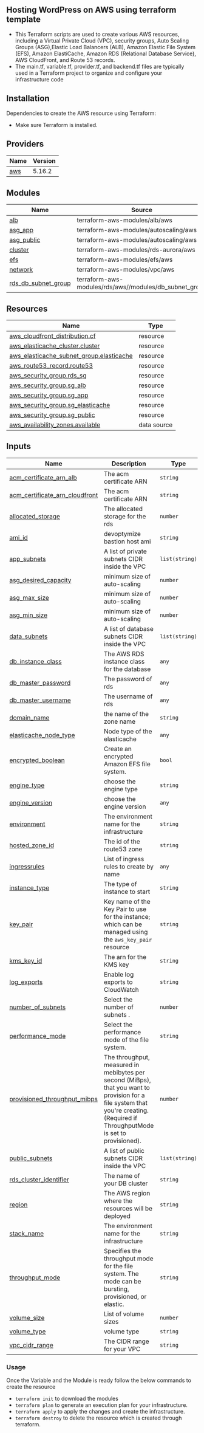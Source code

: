 ## Hosting WordPress on AWS using terraform template
- This Terraform scripts are used to create various AWS resources, including a Virtual Private Cloud (VPC), security groups, Auto Scaling Groups (ASG),Elastic Load Balancers (ALB), Amazon Elastic File System (EFS), Amazon ElastiCache, Amazon RDS (Relational Database Service), AWS CloudFront, and Route 53 records.
- The main.tf, variable.tf, provider.tf, and backend.tf files are typically used in a Terraform project to organize and configure your infrastructure code

## Installation
Dependencies to create the AWS resource using Terraform: 
- Make sure Terraform is installed.

## Providers

| Name | Version |
|------|---------|
| <a name="provider_aws"></a> [aws](#provider\_aws) | 5.16.2 |

## Modules

| Name | Source | Version |
|------|--------|---------|
| <a name="module_alb"></a> [alb](#module\_alb) | terraform-aws-modules/alb/aws | ~> 8.0 |
| <a name="module_asg_app"></a> [asg\_app](#module\_asg\_app) | terraform-aws-modules/autoscaling/aws | n/a |
| <a name="module_asg_public"></a> [asg\_public](#module\_asg\_public) | terraform-aws-modules/autoscaling/aws | n/a |
| <a name="module_cluster"></a> [cluster](#module\_cluster) | terraform-aws-modules/rds-aurora/aws | n/a |
| <a name="module_efs"></a> [efs](#module\_efs) | terraform-aws-modules/efs/aws | n/a |
| <a name="module_network"></a> [network](#module\_network) | terraform-aws-modules/vpc/aws | n/a |
| <a name="module_rds_db_subnet_group"></a> [rds\_db\_subnet\_group](#module\_rds\_db\_subnet\_group) | terraform-aws-modules/rds/aws//modules/db_subnet_group | 5.9.0 |

## Resources

| Name | Type |
|------|------|
| [aws_cloudfront_distribution.cf](https://registry.terraform.io/providers/hashicorp/aws/latest/docs/resources/cloudfront_distribution) | resource |
| [aws_elasticache_cluster.cluster](https://registry.terraform.io/providers/hashicorp/aws/latest/docs/resources/elasticache_cluster) | resource |
| [aws_elasticache_subnet_group.elasticache](https://registry.terraform.io/providers/hashicorp/aws/latest/docs/resources/elasticache_subnet_group) | resource |
| [aws_route53_record.route53](https://registry.terraform.io/providers/hashicorp/aws/latest/docs/resources/route53_record) | resource |
| [aws_security_group.rds_sg](https://registry.terraform.io/providers/hashicorp/aws/latest/docs/resources/security_group) | resource |
| [aws_security_group.sg_alb](https://registry.terraform.io/providers/hashicorp/aws/latest/docs/resources/security_group) | resource |
| [aws_security_group.sg_app](https://registry.terraform.io/providers/hashicorp/aws/latest/docs/resources/security_group) | resource |
| [aws_security_group.sg_elasticache](https://registry.terraform.io/providers/hashicorp/aws/latest/docs/resources/security_group) | resource |
| [aws_security_group.sg_public](https://registry.terraform.io/providers/hashicorp/aws/latest/docs/resources/security_group) | resource |
| [aws_availability_zones.available](https://registry.terraform.io/providers/hashicorp/aws/latest/docs/data-sources/availability_zones) | data source |

## Inputs

| Name | Description | Type | Default | Required |
|------|-------------|------|---------|:--------:|
| <a name="input_acm_certificate_arn_alb"></a> [acm\_certificate\_arn\_alb](#input\_acm\_certificate\_arn\_alb) | The acm certificate ARN | `string` | `""` | no |
| <a name="input_acm_certificate_arn_cloudfront"></a> [acm\_certificate\_arn\_cloudfront](#input\_acm\_certificate\_arn\_cloudfront) | The acm certificate ARN | `string` | `""` | no |
| <a name="input_allocated_storage"></a> [allocated\_storage](#input\_allocated\_storage) | The allocated storage for the rds | `number` | `null` | no |
| <a name="input_ami_id"></a> [ami\_id](#input\_ami\_id) | devoptymize bastion host ami | `string` | `""` | no |
| <a name="input_app_subnets"></a> [app\_subnets](#input\_app\_subnets) | A list of private subnets CIDR inside the VPC | `list(string)` | `[]` | no |
| <a name="input_asg_desired_capacity"></a> [asg\_desired\_capacity](#input\_asg\_desired\_capacity) | minimum size of auto-scaling | `number` | `null` | no |
| <a name="input_asg_max_size"></a> [asg\_max\_size](#input\_asg\_max\_size) | minimum size of auto-scaling | `number` | `null` | no |
| <a name="input_asg_min_size"></a> [asg\_min\_size](#input\_asg\_min\_size) | minimum size of auto-scaling | `number` | `null` | no |
| <a name="input_data_subnets"></a> [data\_subnets](#input\_data\_subnets) | A list of database subnets CIDR inside the VPC | `list(string)` | `[]` | no |
| <a name="input_db_instance_class"></a> [db\_instance\_class](#input\_db\_instance\_class) | The AWS RDS instance class for the database | `any` | `""` | no |
| <a name="input_db_master_password"></a> [db\_master\_password](#input\_db\_master\_password) | The password of rds | `any` | `""` | no |
| <a name="input_db_master_username"></a> [db\_master\_username](#input\_db\_master\_username) | The username of rds | `any` | `""` | no |
| <a name="input_domain_name"></a> [domain\_name](#input\_domain\_name) | the name of the zone name | `string` | `""` | no |
| <a name="input_elasticache_node_type"></a> [elasticache\_node\_type](#input\_elasticache\_node\_type) | Node type of the elasticache | `any` | `""` | no |
| <a name="input_encrypted_boolean"></a> [encrypted\_boolean](#input\_encrypted\_boolean) | Create an encrypted Amazon EFS file system. | `bool` | `null` | no |
| <a name="input_engine_type"></a> [engine\_type](#input\_engine\_type) | choose the engine type | `string` | `""` | no |
| <a name="input_engine_version"></a> [engine\_version](#input\_engine\_version) | choose the engine version | `any` | `""` | no |
| <a name="input_environment"></a> [environment](#input\_environment) | The environment name for the infrastructure | `string` | `""` | no |
| <a name="input_hosted_zone_id"></a> [hosted\_zone\_id](#input\_hosted\_zone\_id) | The id of the route53 zone | `string` | `""` | no |
| <a name="input_ingressrules"></a> [ingressrules](#input\_ingressrules) | List of ingress rules to create by name | `any` | `""` | no |
| <a name="input_instance_type"></a> [instance\_type](#input\_instance\_type) | The type of instance to start | `string` | `""` | no |
| <a name="input_key_pair"></a> [key\_pair](#input\_key\_pair) | Key name of the Key Pair to use for the instance; which can be managed using the `aws_key_pair` resource | `string` | `""` | no |
| <a name="input_kms_key_id"></a> [kms\_key\_id](#input\_kms\_key\_id) | The arn for the KMS key | `string` | `""` | no |
| <a name="input_log_exports"></a> [log\_exports](#input\_log\_exports) | Enable log exports to CloudWatch | `string` | `""` | no |
| <a name="input_number_of_subnets"></a> [number\_of\_subnets](#input\_number\_of\_subnets) | Select the number of subnets . | `number` | `null` | no |
| <a name="input_performance_mode"></a> [performance\_mode](#input\_performance\_mode) | Select the performance mode of the file system. | `string` | `""` | no |
| <a name="input_provisioned_throughput_mibps"></a> [provisioned\_throughput\_mibps](#input\_provisioned\_throughput\_mibps) | The throughput, measured in mebibytes per second (MiBps), that you want to provision for a file system that you're creating.(Required if ThroughputMode is set to provisioned). | `number` | `null` | no |
| <a name="input_public_subnets"></a> [public\_subnets](#input\_public\_subnets) | A list of public subnets CIDR inside the VPC | `list(string)` | `[]` | no |
| <a name="input_rds_cluster_identifier"></a> [rds\_cluster\_identifier](#input\_rds\_cluster\_identifier) | The name of your DB cluster | `string` | `""` | no |
| <a name="input_region"></a> [region](#input\_region) | The AWS region where the resources will be deployed | `string` | `""` | no |
| <a name="input_stack_name"></a> [stack\_name](#input\_stack\_name) | The environment name for the infrastructure | `string` | `""` | no |
| <a name="input_throughput_mode"></a> [throughput\_mode](#input\_throughput\_mode) | Specifies the throughput mode for the file system. The mode can be bursting, provisioned, or elastic. | `string` | `""` | no |
| <a name="input_volume_size"></a> [volume\_size](#input\_volume\_size) | List of volume sizes | `number` | `null` | no |
| <a name="input_volume_type"></a> [volume\_type](#input\_volume\_type) | volume type | `string` | `""` | no |
| <a name="input_vpc_cidr_range"></a> [vpc\_cidr\_range](#input\_vpc\_cidr\_range) | The CIDR range for your VPC | `string` | `""` | no |


### Usage
Once the Variable and the Module is ready follow the below commands to create the resource
- ```terraform init``` to download the modules
- ```terraform plan``` to generate an execution plan for your infrastructure. 
- ```terraform apply``` to apply the changes and create the infrastructure.
- ```terraform destroy``` to delete the resource which is created through terraform.



